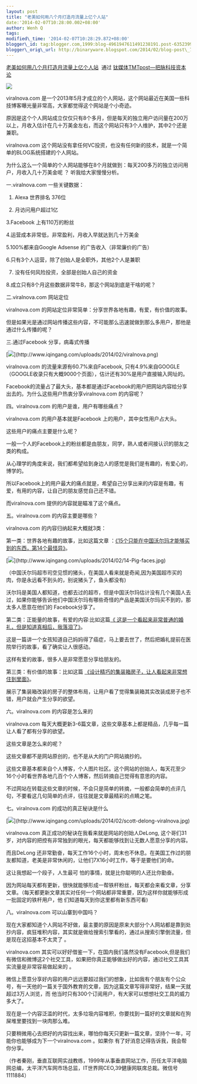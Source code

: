 ```yaml
--- 
layout: post 
title: "老美如何用八个月打造月流量上亿个人站" 
date:'2014-02-07T10:28:00.002+08:00' 
author: Wenh Q
tags:
modified\_time: '2014-02-07T10:28:29.872+08:00' 
blogger\_id: tag:blogger.com,1999:blog-4961947611491238191.post-6352399582083412907
blogger\_orig\_url: http://binaryware.blogspot.com/2014/02/blog-post\_7.html
---
```

[老美如何用八个月打造月流量上亿个人站](http://www.tmtpost.com/91996.html)  通过
[钛媒体TMTpost—把脉科技资本论](http://www.tmtpost.com/)





![](https://images-blogger-opensocial.googleusercontent.com/gadgets/proxy?url=http%3A%2F%2Fwww.tmtpost.com%2Fwp-content%2Fuploads%2F2014%2F02%2F139164650293.jpg&container=blogger&gadget=a&rewriteMime=image%2F*)



viralnova.com
是一个2013年5月才成立的个人网站，这个网站最近在美国一些科技博客曝光量非常高，大家都觉得这个网站是个小奇迹。





原因是这个个人网站成立仅仅只有8个多月，但是每天的独立用户访问量在200万以上，月收入估计在几十万美金左右，而这个网站只有3个人维护，其中2个还是兼职。



viralnova.com
这个网站没有拿任何VC投资，也没有任何新的技术，就是一个简单的BLOG系统搭建的个人网站。



为什么这么一个简单的个人网站能够在8个月就做到：每天200多万的独立访问用户，月收入几十万美金呢
？ 听我给大家慢慢分析。



一.viralnova.com 一些关键数据：



1. Alexa 世界排名 376位

2. 月访问用户超过1亿

3.Facebook 上有110万的粉丝

4.运营成本非常低，非常盈利，月收入早就达到几十万美金

5.100%都来自Google Adsense 的广告收入（非常廉价的广告）

6.只有3个人运营，除了创始人是全职外，其他2个人是兼职

7. 没有任何风险投资，全部是创始人自己的资金

8.成立只有8个月这些数据非常牛B，那这个网站到底是干啥的呢？







二.viralnova.com 网站定位



viralnova.com
的网站定位非常简单：分享世界各地有趣，有爱，有价值的故事。



但是如果光是通过网站传播这些内容，不可能那么迅速就做到那么多用户，那他是通过什么传播的呢？







三.通过Facebook 分享，病毒式传播



[![](https://images-blogger-opensocial.googleusercontent.com/gadgets/proxy?url=http%3A%2F%2Fwww.iqingang.com%2Fuploads%2F2014%2F02%2Fviralnova.png&container=blogger&gadget=a&rewriteMime=image%2F*)](http://www.iqingang.com/uploads/2014/02/viralnova.png)

viralnova.com 的流量来源有60.7%来自Facebook,
只有4.9%来自GOOGLE（GOOGLE收录只有大概9000个页面），估计还有30%是用户直接输入网址的。



Facebook的流量占了最大头，基本都是通过Facebook的用户把网站内容给分享出去的。为什么这些用户热衷分享viralnova.com
的内容呢？







四。viralnova.com 的用户是谁，用户有哪些痛点？



viralnova.com 的用户基本就是Facebook 上的用户，其中女性用户占大头。



这些用户的痛点主要是什么呢？



一般一个人的Facebook上的粉丝都是由朋友，同学，熟人或者间接认识的朋友之类的构成。



从心理学的角度来说，我们都希望给到身边人的感觉是我们是有趣的，有爱心的，博学的。



所以Facebook上的用户最大的痛点就是，希望自己分享出来的内容是有趣，有爱，有用的内容，让自己的朋友感觉自己还不错。



而viralnova.com 提供的内容就是瞄准了这个痛点。







五。viralnova.com 的内容主要是哪些？



viralnova.com 的内容归纳起来大概就3类：



第一类：世界各地有趣的故事，比如这篇文章
：[《15个只能在中国沃尔玛才能够买到的东西，第14个最怪异》](http://www.viralnova.com/china-wal-mart/)。



[![](https://images-blogger-opensocial.googleusercontent.com/gadgets/proxy?url=http%3A%2F%2Fwww.iqingang.com%2Fuploads%2F2014%2F02%2F14-Pig-faces.jpg&container=blogger&gadget=a&rewriteMime=image%2F*)](http://www.iqingang.com/uploads/2014/02/14-Pig-faces.jpg)



（中国沃尔玛超市司空见惯的猪头，在美国人看来就是奇闻,因为美国超市买的肉，你是永远看不到头的，别说猪头了，鱼头都没有)

沃尔玛是美国人都知道，也都去过的超市，但是中国沃尔玛估计没有几个美国人去过，如果你能够告诉他们中国沃尔玛有哪些奇怪的产品是美国沃尔玛买不到的，那太多人愿意在他们的
Facebook分享了。



第二类：正能量的故事，有爱的内容:比如这篇[《
这是一个看起来非常普通的婚礼，但是知道真相后，我落泪了》](http://www.viralnova.com/dying-mother-wedding/)。



这是一篇讲一个女孩知道自己妈妈得了癌症，马上要去世了，然后把婚礼提前在医院举行的故事，看了确实让人很感动。



这样有爱的故事，很多人是非常愿意分享给朋友的。



第三类：有价值的故事：比如这篇
[《设计精巧的集装箱房子，让人看起来非常想住到里面》](http://www.viralnova.com/i-never-thought-i-would-say-this-but-i-would-live-in-this-shipping-container-the-insides-awesome/)。



展示了集装箱改装的房子的整体布局，让用户看了觉得集装箱其实改装成房子也不错，用户就会产生分享的欲望。







六。viralnova.com 的内容是怎么来的



viralnova.com
每天大概更新3-6篇文章，这些文章基本上都是精品，几乎每一篇让人看了都有分享的欲望。



这些文章是怎么来的呢？



这些文章都不是网站原创的，也不是从大的门户网站摘抄的。



这些文章基本都来自个人博客，个人图片社区。这个网站的创始人，每天花至少16个小时看世界各地几百个个人博客，然后转摘自己觉得有意思的内容。



不过网站在转载这些文章的时候，不会只是简单的转摘，一般都会简单的点评几句，不要看这几句简单的点评，往往就是文章最精彩的点睛之笔。







七。viralnova.com 的成功的真正秘诀是什么



[![](https://images-blogger-opensocial.googleusercontent.com/gadgets/proxy?url=http%3A%2F%2Fwww.iqingang.com%2Fuploads%2F2014%2F02%2Fscott-delong-viralnova.jpg&container=blogger&gadget=a&rewriteMime=image%2F*)](http://www.iqingang.com/uploads/2014/02/scott-delong-viralnova.jpg)



viralnova.com 真正成功的秘诀在我看来就是网站的创始人DeLong,
这个哥们31岁，对内容的把控有非常独到的眼光，每天都能够找到让无数人愿意分享的内容。



而且DeLong
还非常勤奋，每天工作16个小时，周末也不休息。在美国工作过的朋友都知道，老美是非常休闲的，让他们7X16小时工作，等于是要他们的命。



这让我想起一个段子，人生最可 怕的事情，就是比你聪明的人还比你勤奋。



因为网站每天都有更新，很快就能够形成一帮铁杆粉丝，每天都会来看文章，分享文章。（每天都更新文章其实对任何一个网站都非常重要，因为这样你就能够形成一批固定的铁杆用户，他
们知道每天到你这里都有新东西可看)



八。viralnova.com 可以山寨到中国吗？



现在大家都知道个人网站不好做，最主要的原因是原来大部分个人网站都是靠到处抄内容，疯狂堆积内容，其实就是做给搜索引擎看的，通过从搜索引擎倒流量，但是现在这招基本不太灵了
。



viralnova.com
其实可以好好借鉴一下，在国内我们虽然没有Facebook,但是我们有微信和微博这2个社交工具，如果把你真正能够做出好的内容，通过社交工具其实流量是非常容易做起来的
。



微信上愿意分享好内容的用户远远要超过我们的想象，比如我有个朋友有个公众号，有一天他的一篇关于国外教育的文章，因为这篇文章写得非常好，结果一天就超过3万人浏览，而
他当时只有300个订阅用户，有大家可以想想社交工具的威力多大了。



现在是一个内容泛滥的时代，太多垃圾内容堆积，你要找到一篇好的文章就和在狗屎堆里要找到一块肉那么难。



只要稍微用心去把好的内容找出来，哪怕你每天只更新一篇文章，坚持个一年，可能你也能够成为下一个viralnova.com
。如果你 有了好消息记得告诉我，我会帮你分享。







（作者秦刚，垂直互联网实战教练，1999年从事垂直网站工作，历任太平洋电脑网总编，太平洋汽车网市场总监，IT世界网CEO,39健康网联席总裁。微信号1111884）
